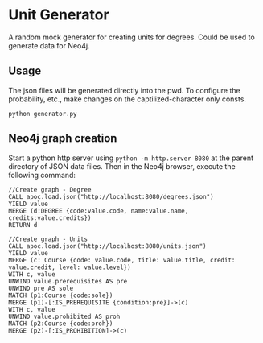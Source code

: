 # Unit Generator
A random mock generator for creating units for degrees. Could be used to generate data for Neo4j.

## Usage
The json files will be generated directly into the pwd. To configure the probability, etc., make changes on the captilized-character only consts.
```shell
python generator.py
```

## Neo4j graph creation
Start a python http server using `python -m http.server 8080` at the parent directory of JSON data files. Then in the Neo4j browser, execute the following command:

```cypher
//Create graph - Degree
CALL apoc.load.json("http://localhost:8080/degrees.json")
YIELD value
MERGE (d:DEGREE {code:value.code, name:value.name, credits:value.credits})
RETURN d

//Create graph - Units
CALL apoc.load.json("http://localhost:8080/units.json") 
YIELD value
MERGE (c: Course {code: value.code, title: value.title, credit: value.credit, level: value.level}) 
WITH c, value
UNWIND value.prerequisites AS pre
UNWIND pre AS sole
MATCH (p1:Course {code:sole})
MERGE (p1)-[:IS_PREREQUISITE {condition:pre}]->(c)
WITH c, value
UNWIND value.prohibited AS proh
MATCH (p2:Course {code:proh})
MERGE (p2)-[:IS_PROHIBITION]->(c)
```
